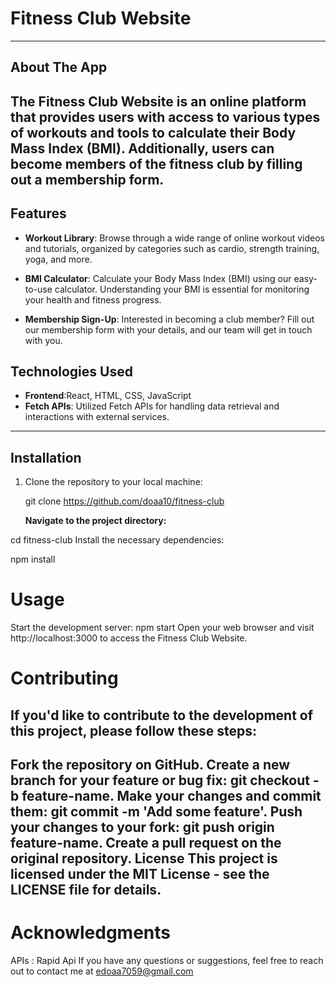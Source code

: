 
# Fitness Club Website
--------------------------------------------------------------------------------------------------------------------------------------------------------------------------------

## About The App

The Fitness Club Website is an online platform that provides users with access to various types of workouts and tools to calculate their Body Mass Index (BMI). Additionally, users can become members of the fitness club by filling out a membership form.
--------------------------------------------------------------------------------------------------------------------------------------------------------------------------------

## Features

- **Workout Library**: Browse through a wide range of online workout videos and tutorials, organized by categories such as cardio, strength training, yoga, and more.

- **BMI Calculator**: Calculate your Body Mass Index (BMI) using our easy-to-use calculator. Understanding your BMI is essential for monitoring your health and fitness progress.

- **Membership Sign-Up**: Interested in becoming a club member? Fill out our membership form with your details, and our team will get in touch with you.

## Technologies Used

- **Frontend**:React, HTML, CSS, JavaScript
- **Fetch APIs**: Utilized Fetch APIs for handling data retrieval and interactions with external services.
--------------------------------------------------------------------------------------------------------------------------------------------------------------------------------

## Installation

1. Clone the repository to your local machine:

   git clone https://github.com/doaa10/fitness-club

   **Navigate to the project directory:**

cd fitness-club
Install the necessary dependencies:

npm install
# Usage
Start the development server:
npm start
Open your web browser and visit http://localhost:3000 to access the Fitness Club Website.

# Contributing
If you'd like to contribute to the development of this project, please follow these steps:
--------------------------------------------------------------------------------------------------------------------------------------------------------------------------------

Fork the repository on GitHub.
Create a new branch for your feature or bug fix: git checkout -b feature-name.
Make your changes and commit them: git commit -m 'Add some feature'.
Push your changes to your fork: git push origin feature-name.
Create a pull request on the original repository.
License
This project is licensed under the MIT License - see the LICENSE file for details.
--------------------------------------------------------------------------------------------------------------------------------------------------------------------------------
# Acknowledgments
APIs : Rapid Api
If you have any questions or suggestions, feel free to reach out to contact me at edoaa7059@gmail.com
